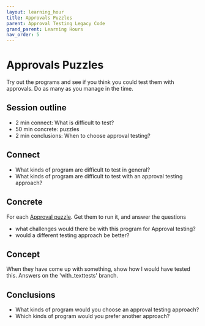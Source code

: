 ```yaml
---
layout: learning_hour
title: Approvals Puzzles
parent: Approval Testing Legacy Code
grand_parent: Learning Hours
nav_order: 5
---
```


# Approvals Puzzles

Try out the programs and see if you think you could test them with approvals. Do as many as you manage in the time.

## Session outline

* 2 min connect: What is difficult to test?  
* 50 min concrete: puzzles
* 2 min conclusions: When to choose approval testing?

## Connect

* What kinds of program are difficult to test in general?
* What kinds of program are difficult to test with an approval testing approach?

## Concrete

For each [Approval puzzle](https://github.com/emilybache/Approvals-Puzzles). Get them to run it, and answer the questions

- what challenges would there be with this program for Approval testing?
- would a different testing approach be better?

## Concept

When they have come up with something, show how I would have tested this. Answers on the 'with_texttests' branch.

## Conclusions

* What kinds of program would you choose an approval testing approach? 
* Which kinds of program would you prefer another approach?
